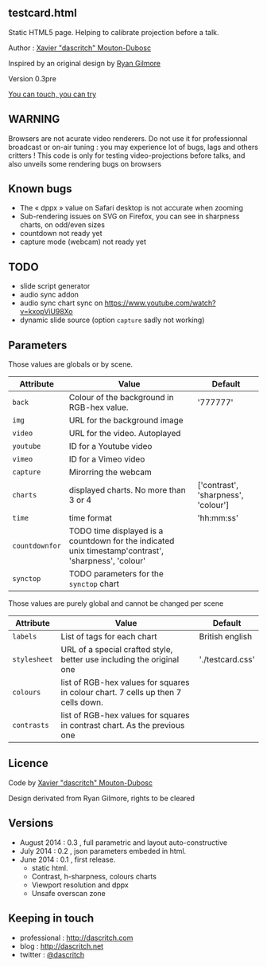 testcard.html
--------------

Static HTML5 page. Helping to calibrate projection before a talk.

Author :  [Xavier "dascritch" Mouton-Dubosc](http://dascritch.com)

Inspired by an original design by [Ryan Gilmore](http://www.urbanspaceman.net/urbanspaceman/index.php?/print/tv-test-card/)

Version 0.3pre

[You can touch, you can try](http://dascritch.github.io/testcard.html/)

WARNING
-------
Browsers are not acurate video renderers. Do not use it for professionnal broadcast or on-air tuning : you may experience lot of bugs, lags and others critters !
This code is only for testing video-projections before talks, and also unveils some rendering bugs on browsers

Known bugs
----------
* The « dppx » value on Safari desktop is not accurate when zooming
* Sub-rendering issues on SVG on Firefox, you can see in sharpness charts, on odd/even sizes
* countdown not ready yet
* capture mode (webcam) not ready yet

TODO
----
* slide script generator
* audio sync addon
* audio sync chart sync on https://www.youtube.com/watch?v=kxopViU98Xo
* dynamic slide source (option `capture` sadly not working)

Parameters
----------
Those values are globals or by scene.

|Attribute|Value                                              |Default|
|---------|---------------------------------------------------|-------|
|`back`   |Colour of the background in RGB-hex value.         |'777777'|
|`img`    |URL for the background image                       ||
|`video`  |URL for the video. Autoplayed                      ||
|`youtube`|ID for a Youtube video                             ||
|`vimeo`  |ID for a Vimeo video                               ||
|`capture`|Mirorring the webcam                               ||
|`charts` |displayed charts. No more than 3 or 4              |['contrast', 'sharpness', 'colour']|
|`time`   | time format                                       |'hh:mm:ss'|
|`countdownfor`|TODO time displayed is a countdown for the indicated unix timestamp'contrast', 'sharpness', 'colour'||
|`synctop`|TODO parameters for the `synctop` chart            ||

Those values are purely global and cannot be changed per scene

|Attribute|Value                                              |Default|
|---------|---------------------------------------------------|-------|
|`labels` |List of tags for each chart                        |British english|
|`stylesheet`|URL of a special crafted style, better use including the original one|'./testcard.css'|
|`colours`|list of RGB-hex values for squares in colour chart. 7 cells up then 7 cells down.||
|`contrasts`|list of RGB-hex values for squares in contrast chart. As the previous one||

Licence
-------

Code by [Xavier "dascritch" Mouton-Dubosc](http://dascritch.com)

Design derivated from Ryan Gilmore, rights to be cleared

Versions
--------
* August 2014 : 0.3 , full parametric and layout auto-constructive
* July 2014 : 0.2 , json parameters embeded in html.
* June 2014 : 0.1 , first release.
  * static html.
  * Contrast, h-sharpness, colours charts
  * Viewport resolution and dppx
  * Unsafe overscan zone

Keeping in touch
----------------
* professional : <http://dascritch.com>
* blog : <http://dascritch.net>
* twitter : [@dascritch](https://twitter.com/dascritch)
